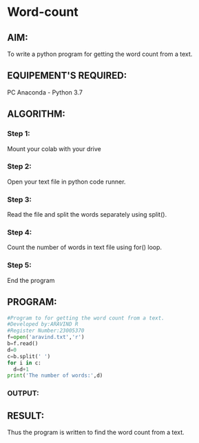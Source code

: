 # Word-count
## AIM:
To write a python program for getting the word count from a text.
## EQUIPEMENT'S REQUIRED: 
PC
Anaconda - Python 3.7
## ALGORITHM: 
### Step 1:
Mount your colab with your drive
### Step 2: 
 Open your text file in python code runner.
### Step 3: 
Read the file and split the words separately using split().
### Step 4:  
Count the number of words in text file using for() loop.
### Step 5: 
End the program
## PROGRAM:
```python
#Program to for getting the word count from a text.
#Developed by:ARAVIND R
#Register Number:23005370
f=open('aravind.txt','r')
b=f.read()
d=0
c=b.split(' ')
for i in c:
  d=d+1
print('The number of words:',d)
```
### OUTPUT:

## RESULT:
Thus the program is written to find the word count from a text.
